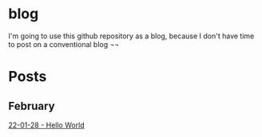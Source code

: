 # blog
I'm going to use this github repository as a blog, because I don't have time to post on a conventional blog ¬¬


# Posts

## February

[22-01-28 - Hello World](./2022-01/28.md)